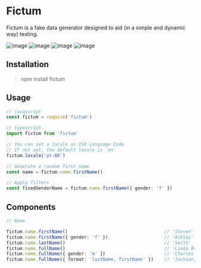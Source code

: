 # Fictum
Fictum is a fake data generator designed to aid (in a simple and dynamic way) testing.

![image](https://img.shields.io/github/license/leal32b/fictum?style=flat-square)
![image](https://img.shields.io/npm/v/fictum?style=flat-square)
![image](https://img.shields.io/npm/dw/fictum?style=flat-square)
![image](https://img.shields.io/github/issues/leal32b/fictum?style=flat-square)

## Installation
> npm install fictum

## Usage

```javascript
// javascript
const fictum = require('fictum')
```

```typescript
// typescript
import fictum from 'fictum'
```

```typescript
// You can set a locale as ISO Language Code
// If not set, the default locale is 'en'
fictum.locale('pt-BR')

// Generate a random first name
const name = fictum.name.firstName()

// Apply filters
const fixedGenderName = fictum.name.firstName({ gender: 'f' })
```

## Components

```typescript
// Name

fictum.name.firstName()                                    // 'Steven'
fictum.name.firstName({ gender: 'f' })                     // 'Ashley'
fictum.name.lastName()                                     // 'Smith'
fictum.name.fullName()                                     // 'Linda Brown'
fictum.name.fullName({ gender: 'm' })                      // 'Charles Williams'
fictum.name.fullName({ format: 'lastName, firstName' })    // 'Jackson, Paul'
```
